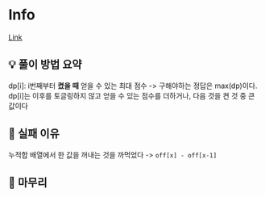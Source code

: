 # Info
[Link](https://boj.kr/25634)
## 💡 풀이 방법 요약
dp[i]: i번째부터 **켰을 때** 얻을 수 있는 최대 점수 -> 구해야하는 정답은 max(dp)이다.   
dp[i]는 이후를 토글링하지 않고 얻을 수 있는 점수를 더하거나, 다음 것을 켠 것 중 큰 값이다  

## 👀 실패 이유
누적합 배열에서 한 값을 꺼내는 것을 까먹었다 -> `off[x] - off[x-1]`
## 🙂 마무리

